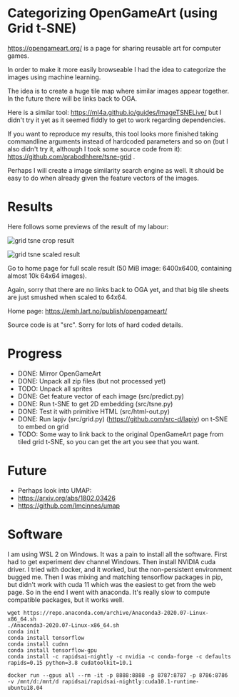 # Categorizing OpenGameArt (using Grid t-SNE)

https://opengameart.org/ is a page for sharing reusable art for computer games.

In order to make it more easily browseable I had the idea to categorize the images using machine learning.

The idea is to create a huge tile map where similar images appear together. In the future there will be links back to OGA.

Here is a similar tool: https://ml4a.github.io/guides/ImageTSNELive/ but I didn't try it yet as it seemed fiddly to get to work regarding dependencies.

If you want to reproduce my results, this tool looks more finished taking commandline arguments instead of hardcoded parameters and so on (but I also didn't try it, although I took some source code from it): https://github.com/prabodhhere/tsne-grid .

Perhaps I will create a image similarity search engine as well. It should be easy to do when already given the feature vectors of the images.

# Results

Here follows some previews of the result of my labour:

![grid tsne crop result](https://emh.lart.no/publish/opengameart/gridtsne-crop2.png "Grid TSNE Cropped Preview")

![grid tsne scaled result](https://emh.lart.no/publish/opengameart/gridtsne-small.png "Grid TSNE Scaled Preview")

Go to home page for full scale result (50 MiB image: 6400x6400, containing almost 10k 64x64 images).

Again, sorry that there are no links back to OGA yet, and that big tile sheets are just smushed when scaled to 64x64.

Home page: https://emh.lart.no/publish/opengameart/

Source code is at "src". Sorry for lots of hard coded details.

# Progress
 - DONE: Mirror OpenGameArt
 - DONE: Unpack all zip files (but not processed yet)
 - TODO: Unpack all sprites
 - DONE: Get feature vector of each image (src/predict.py)
 - DONE: Run t-SNE to get 2D embedding (src/tsne.py)
 - DONE: Test it with primitive HTML (src/html-out.py)
 - DONE: Run lapjv (src/grid.py) (https://github.com/src-d/lapjv) on t-SNE to embed on grid
 - TODO: Some way to link back to the original OpenGameArt page from tiled grid t-SNE, so you can get the art you see that you want.

# Future
 - Perhaps look into UMAP:
  - https://arxiv.org/abs/1802.03426
  - https://github.com/lmcinnes/umap

# Software

I am using WSL 2 on Windows. It was a pain to install all the software. 
First had to get experiment dev channel Windows.
Then install NVIDIA cuda driver.
I tried with docker, and it worked, but the non-persistent environment bugged me.
Then I was mixing and matching tensorflow packages in pip, but didn't work with cuda 11 which was the easiest to get from the web page.
So in the end I went with anaconda. It's really slow to compute compatible packages, but it works well.

```
wget https://repo.anaconda.com/archive/Anaconda3-2020.07-Linux-x86_64.sh
./Anaconda3-2020.07-Linux-x86_64.sh
conda init
conda install tensorflow
conda install cudnn
conda install tensorflow-gpu
conda install -c rapidsai-nightly -c nvidia -c conda-forge -c defaults rapids=0.15 python=3.8 cudatoolkit=10.1

docker run --gpus all --rm -it -p 8888:8888 -p 8787:8787 -p 8786:8786 -v /mnt/d:/mnt/d rapidsai/rapidsai-nightly:cuda10.1-runtime-ubuntu18.04
```
